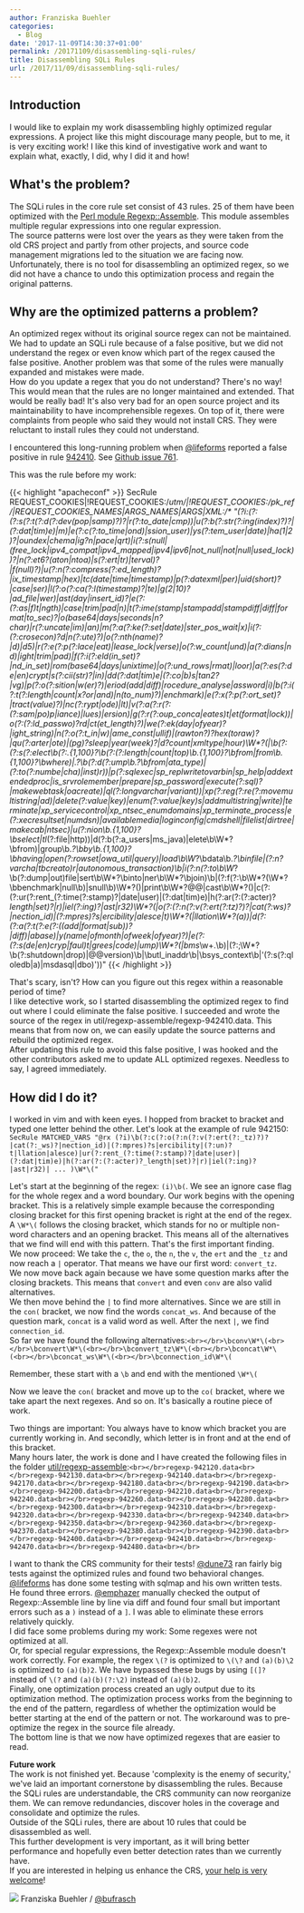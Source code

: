 ```yaml
---
author: Franziska Buehler
categories:
  - Blog
date: '2017-11-09T14:30:37+01:00'
permalink: /20171109/disassembling-sqli-rules/
title: Disassembling SQLi Rules
url: /2017/11/09/disassembling-sqli-rules/
---
```


## Introduction

I would like to explain my work disassembling highly optimized regular expressions. A project like this might discourage many people, but to me, it is very exciting work! I like this kind of investigative work and want to explain what, exactly, I did, why I did it and how!

## What's the problem?

The SQLi rules in the core rule set consist of 43 rules. 25 of them have been optimized with the [Perl module Regexp::Assemble](http://search.cpan.org/~rsavage/Regexp-Assemble-0.38/lib/Regexp/Assemble.pm). This module assembles multiple regular expressions into one regular expression.  
The source patterns were lost over the years as they were taken from the old CRS project and partly from other projects, and source code management migrations led to the situation we are facing now.  
Unfortunately, there is no tool for disassembling an optimized regex, so we did not have a chance to undo this optimization process and regain the original patterns.

## Why are the optimized patterns a problem?

An optimized regex without its original source regex can not be maintained.  
We had to update an SQLi rule because of a false positive, but we did not understand the regex or even know which part of the regex caused the false positive. Another problem was that some of the rules were manually expanded and mistakes were made.  
How do you update a regex that you do not understand? There's no way! This would mean that the rules are no longer maintained and extended. That would be really bad! It's also very bad for an open source project and its maintainability to have incomprehensible regexes. On top of it, there were complaints from people who said they would not install CRS. They were reluctant to install rules they could not understand.

I encountered this long-running problem when [@lifeforms](https://github.com/lifeforms) reported a false positive in rule [942410](https://github.com/coreruleset/coreruleset/blob/v3.0/master/rules/REQUEST-942-APPLICATION-ATTACK-SQLI.conf#L934). See [Github issue 761](https://github.com/coreruleset/coreruleset/issues/761).

This was the rule before my work:

{{< highlight "apacheconf" >}}
SecRule REQUEST_COOKIES|!REQUEST_COOKIES:/__utm/|!REQUEST_COOKIES:/_pk_ref/|REQUEST_COOKIES_NAMES|ARGS_NAMES|ARGS|XML:/* "(?i:(?:(?:s(?:t(?:d(?:dev(_pop|_samp)?)?|r(?:_to_date|cmp))|u(?:b(?:str(?:ing(_index)?)?|(?:dat|tim)e)|m)|e(?:c(?:_to_time|ond)|ssion_user)|ys(?:tem_user|date)|ha(1|2)?|oundex|chema|ig?n|pace|qrt)|i(?:s(null|_(free_lock|ipv4_compat|ipv4_mapped|ipv4|ipv6|not_null|not|null|used_lock))?|n(?:et6?_(aton|ntoa)|s(?:ert|tr)|terval)?|f(null)?)|u(?:n(?:compress(?:ed_length)?|ix_timestamp|hex)|tc_(date|time|timestamp)|p(?:datexml|per)|uid(_short)?|case|ser)|l(?:o(?:ca(?:l(timestamp)?|te)|g(2|10)?|ad_file|wer)|ast(_day|_insert_id)?|e(?:(?:as|f)t|ngth)|case|trim|pad|n)|t(?:ime(stamp|stampadd|stampdiff|diff|_format|_to_sec)?|o_(base64|days|seconds|n?char)|r(?:uncate|im)|an)|m(?:a(?:ke(?:_set|date)|ster_pos_wait|x)|i(?:(?:crosecon)?d|n(?:ute)?)|o(?:nth(name)?|d)|d5)|r(?:e(?:p(?:lace|eat)|lease_lock|verse)|o(?:w_count|und)|a(?:dians|nd)|ight|trim|pad)|f(?:i(?:eld(_in_set)?|nd_in_set)|rom_(base64|days|unixtime)|o(?:und_rows|rmat)|loor)|a(?:es_(?:de|en)crypt|s(?:cii(str)?|in)|dd(?:dat|tim)e|(?:co|b)s|tan2?|vg)|p(?:o(?:sition|w(er)?)|eriod_(add|diff)|rocedure_analyse|assword|i)|b(?:i(?:t_(?:length|count|x?or|and)|n(_to_num)?)|enchmark)|e(?:x(?:p(?:ort_set)?|tract(value)?)|nc(?:rypt|ode)|lt)|v(?:a(?:r(?:_(?:sam|po)p|iance)|lues)|ersion)|g(?:r(?:oup_conca|eates)t|et_(format|lock))|o(?:(?:ld_passwo)?rd|ct(et_length)?)|we(?:ek(day|ofyear)?|ight_string)|n(?:o(?:t_in|w)|ame_const|ullif)|(rawton?)?hex(toraw)?|qu(?:arter|ote)|(pg_)?sleep|year(week)?|d?count|xmltype|hour)\W*?\(|\b(?:(?:s(?:elect\b(?:.{1,100}?\b(?:(?:length|count|top)\b.{1,100}?\bfrom|from\b.{1,100}?\bwhere)|.*?\b(?:d(?:ump\b.*?\bfrom|ata_type)|(?:to_(?:numbe|cha)|inst)r))|p_(?:sqlexec|sp_replwritetovarbin|sp_help|addextendedproc|is_srvrolemember|prepare|sp_password|execute(?:sql)?|makewebtask|oacreate)|ql_(?:longvarchar|variant))|xp_(?:reg(?:re(?:movemultistring|ad)|delete(?:value|key)|enum(?:value|key)s|addmultistring|write)|terminate|xp_servicecontrol|xp_ntsec_enumdomains|xp_terminate_process|e(?:xecresultset|numdsn)|availablemedia|loginconfig|cmdshell|filelist|dirtree|makecab|ntsec)|u(?:nion\b.{1,100}?\bselect|tl_(?:file|http))|d(?:b(?:a_users|ms_java)|elete\b\W*?\bfrom)|group\b.*?\bby\b.{1,100}?\bhaving|open(?:rowset|owa_util|query)|load\b\W*?\bdata\b.*?\binfile|(?:n?varcha|tbcreato)r|autonomous_transaction)\b|i(?:n(?:to\b\W*?\b(?:dump|out)file|sert\b\W*?\binto|ner\b\W*?\bjoin)\b|(?:f(?:\b\W*?\(\W*?\bbenchmark|null\b)|snull\b)\W*?\()|print\b\W*?\@\@|cast\b\W*?\()|c(?:(?:ur(?:rent_(?:time(?:stamp)?|date|user)|(?:dat|tim)e)|h(?:ar(?:(?:acter)?_length|set)?|r)|iel(?:ing)?|ast|r32)\W*?\(|o(?:(?:n(?:v(?:ert(?:_tz)?)?|cat(?:_ws)?|nection_id)|(?:mpres)?s|ercibility|alesce|t)\W*?\(|llation\W*?\(a))|d(?:(?:a(?:t(?:e(?:(_(add|format|sub))?|diff)|abase)|y(name|ofmonth|ofweek|ofyear)?)|e(?:(?:s_(de|en)cryp|faul)t|grees|code)|ump)\W*?\(|bms_\w+\.\b)|(?:;\W*?\b(?:shutdown|drop)|\@\@version)\b|\butl_inaddr\b|\bsys_context\b|'(?:s(?:qloledb|a)|msdasql|dbo)'))"
{{< /highlight >}}

That's scary, isn't? How can you figure out this regex within a reasonable period of time?  
I like detective work, so I started disassembling the optimized regex to find out where I could eliminate the false positive. I succeeded and wrote the source of the regex in util/regexp-assemble/regexp-942410.data. This means that from now on, we can easily update the source patterns and rebuild the optimized regex.  
After updating this rule to avoid this false positive, I was hooked and the other contributors asked me to update ALL optimized regexes. Needless to say, I agreed immediately.

## How did I do it?

I worked in vim and with keen eyes. I hopped from bracket to bracket and typed one letter behind the other.
Let's look at the example of rule 942150:  
`SecRule MATCHED_VARS "@rx (?i)\b(?:c(?:o(?:n(?:v(?:ert(?:_tz)?)?|cat(?:_ws)?|nection_id)|(?:mpres)?s|ercibility|(?:un)?t|llation|alesce)|ur(?:rent_(?:time(?:stamp)?|date|user)|(?:dat|tim)e)|h(?:ar(?:(?:acter)?_length|set)?|r)|iel(?:ing)?|ast|r32)| ... )\W*\("`

Let's start at the beginning of the regex: `(i)\b(`. We see an ignore case flag for the whole regex and a word boundary. Our work begins with the opening bracket. This is a relatively simple example because the corresponding closing bracket for this first opening bracket is right at the end of the regex. A `\W*\(` follows the closing bracket, which stands for no or multiple non-word characters and an opening bracket. This means all of the alternatives that we find will end with this pattern. That's the first important finding.  
We now proceed: We take the `c`, the `o`, the `n`, the `v`, the `ert` and the `_tz` and now reach a `|` operator. That means we have our first word: `convert_tz`.  
We now move back again because we have some question marks after the closing brackets. This means that `convert` and even `conv` are also valid alternatives.  
We then move behind the `|` to find more alternatives. Since we are still in the `con(` bracket, we now find the words `concat_ws`. And because of the question mark, `concat` is a valid word as well. After the next `|`, we find `connection_id`.  
So far we have found the following alternatives:`<br></br>\bconv\W*\(<br></br>\bconvert\W*\(<br></br>\bconvert_tz\W*\(<br></br>\bconcat\W*\(<br></br>\bconcat_ws\W*\(<br></br>\bconnection_id\W*\(`

Remember, these start with a `\b` and end with the mentioned `\W*\(`

Now we leave the `con(` bracket and move up to the `co(` bracket, where we take apart the next regexes. And so on. It's basically a routine piece of work.

Two things are important: You always have to know which bracket you are currently working in. And secondly, which letter is in front and at the end of this bracket.  
Many hours later, the work is done and I have created the following files in the folder [util/regexp-assemble](https://github.com/coreruleset/coreruleset/tree/v3.1/dev/util/regexp-assemble):`<br></br>regexp-942120.data<br></br>regexp-942130.data<br></br>regexp-942140.data<br></br>regexp-942170.data<br></br>regexp-942180.data<br></br>regexp-942190.data<br></br>regexp-942200.data<br></br>regexp-942210.data<br></br>regexp-942240.data<br></br>regexp-942260.data<br></br>regexp-942280.data<br></br>regexp-942300.data<br></br>regexp-942310.data<br></br>regexp-942320.data<br></br>regexp-942330.data<br></br>regexp-942340.data<br></br>regexp-942350.data<br></br>regexp-942360.data<br></br>regexp-942370.data<br></br>regexp-942380.data<br></br>regexp-942390.data<br></br>regexp-942400.data<br></br>regexp-942410.data<br></br>regexp-942470.data<br></br>regexp-942480.data<br></br>`

I want to thank the CRS community for their tests! [@dune73](https://github.com/dune73) ran fairly big tests against the optimized rules and found two behavioral changes. [@lifeforms](https://github.com/lifeforms) has done some testing with sqlmap and his own written tests. He found three errors. [@emphazer](https://github.com/emphazer) manually checked the output of Regexp::Assemble line by line via diff and found four small but important errors such as a `)` instead of a `]`. I was able to eliminate these errors relatively quickly.  
I did face some problems during my work: Some regexes were not optimized at all.  
Or, for special regular expressions, the Regexp::Assemble module doesn't work correctly. For example, the regex `\(?` is optimized to `\(\?` and `(a)(b)\2` is optimized to `(a)(b)2`. We have bypassed these bugs by using `[(]?` instead of `\(?` and `(a)(b)(?:\2)` instead of `(a)(b)2`.  
Finally, one optimization process created an ugly output due to its optimization method. The optimization process works from the beginning to the end of the pattern, regardless of whether the optimization would be better starting at the end of the pattern or not. The workaround was to pre-optimize the regex in the source file already.  
The bottom line is that we now have optimized regexes that are easier to read.

**Future work**  
The work is not finished yet. Because 'complexity is the enemy of security,' we've laid an important cornerstone by disassembling the rules. Because the SQLi rules are understandable, the CRS community can now reorganize them. We can remove redundancies, discover holes in the coverage and consolidate and optimize the rules.  
Outside of the SQLi rules, there are about 10 rules that could be disassembled as well.  
This further development is very important, as it will bring better performance and hopefully even better detection rates than we currently have.  
If you are interested in helping us enhance the CRS, [your help is very welcome](./how-you-can-help-the-crs-project/)!

![](/images/2017/11/franziska_buehler.png) Franziska Buehler / [@bufrasch](https://twitter.com/bufrasch)
